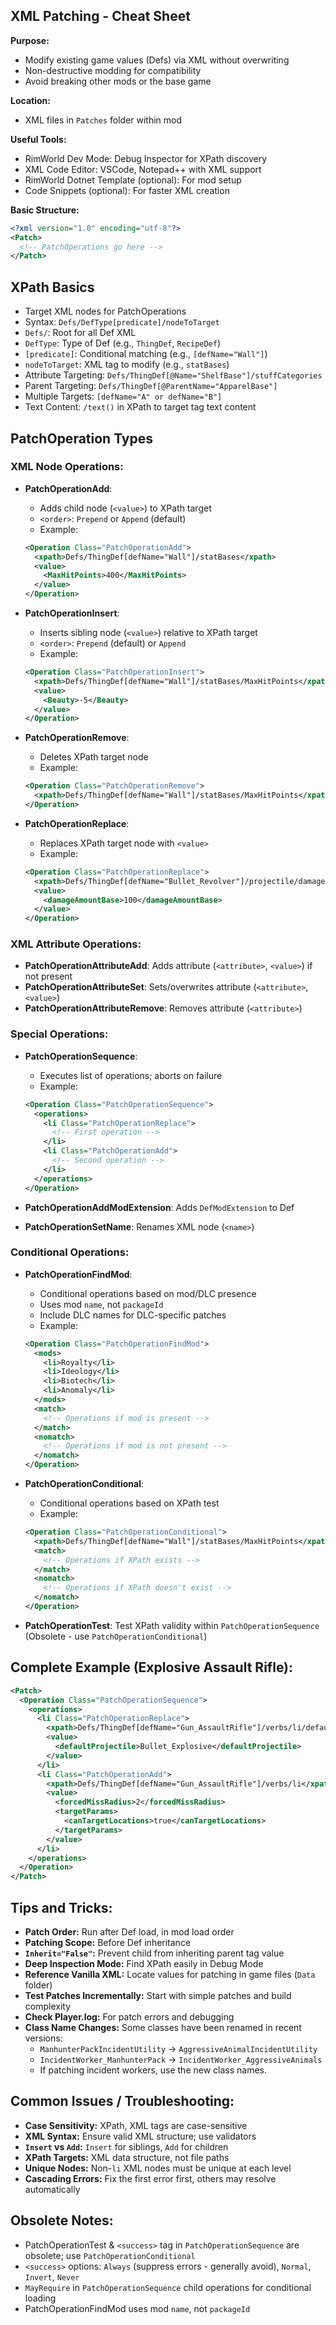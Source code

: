 ## XML Patching - Cheat Sheet

**Purpose:** 
- Modify existing game values (Defs) via XML without overwriting
- Non-destructive modding for compatibility
- Avoid breaking other mods or the base game

**Location:** 
- XML files in `Patches` folder within mod

**Useful Tools:**
- RimWorld Dev Mode: Debug Inspector for XPath discovery
- XML Code Editor: VSCode, Notepad++ with XML support
- RimWorld Dotnet Template (optional): For mod setup
- Code Snippets (optional): For faster XML creation

**Basic Structure:**

```xml
<?xml version="1.0" encoding="utf-8"?>
<Patch>
  <!-- PatchOperations go here -->
</Patch>
```

## XPath Basics

- Target XML nodes for PatchOperations
- Syntax: `Defs/DefType[predicate]/nodeToTarget`
- `Defs/`: Root for all Def XML
- `DefType`: Type of Def (e.g., `ThingDef`, `RecipeDef`)
- `[predicate]`: Conditional matching (e.g., `[defName="Wall"]`)
- `nodeToTarget`: XML tag to modify (e.g., `statBases`)
- Attribute Targeting: `Defs/ThingDef[@Name="ShelfBase"]/stuffCategories`
- Parent Targeting: `Defs/ThingDef[@ParentName="ApparelBase"]`
- Multiple Targets: `[defName="A" or defName="B"]`
- Text Content: `/text()` in XPath to target tag text content

## PatchOperation Types

### XML Node Operations:

- **PatchOperationAdd**: 
  - Adds child node (`<value>`) to XPath target
  - `<order>`: `Prepend` or `Append` (default)
  - Example:
  ```xml
  <Operation Class="PatchOperationAdd">
    <xpath>Defs/ThingDef[defName="Wall"]/statBases</xpath>
    <value>
      <MaxHitPoints>400</MaxHitPoints>
    </value>
  </Operation>
  ```

- **PatchOperationInsert**: 
  - Inserts sibling node (`<value>`) relative to XPath target
  - `<order>`: `Prepend` (default) or `Append`
  - Example:
  ```xml
  <Operation Class="PatchOperationInsert">
    <xpath>Defs/ThingDef[defName="Wall"]/statBases/MaxHitPoints</xpath>
    <value>
      <Beauty>-5</Beauty>
    </value>
  </Operation>
  ```

- **PatchOperationRemove**: 
  - Deletes XPath target node
  - Example:
  ```xml
  <Operation Class="PatchOperationRemove">
    <xpath>Defs/ThingDef[defName="Wall"]/statBases/MaxHitPoints</xpath>
  </Operation>
  ```

- **PatchOperationReplace**: 
  - Replaces XPath target node with `<value>`
  - Example:
  ```xml
  <Operation Class="PatchOperationReplace">
    <xpath>Defs/ThingDef[defName="Bullet_Revolver"]/projectile/damageAmountBase</xpath>
    <value>
      <damageAmountBase>100</damageAmountBase>
    </value>
  </Operation>
  ```

### XML Attribute Operations:

- **PatchOperationAttributeAdd**: Adds attribute (`<attribute>`, `<value>`) if not present
- **PatchOperationAttributeSet**: Sets/overwrites attribute (`<attribute>`, `<value>`)
- **PatchOperationAttributeRemove**: Removes attribute (`<attribute>`)

### Special Operations:

- **PatchOperationSequence**: 
  - Executes list of operations; aborts on failure
  - Example:
  ```xml
  <Operation Class="PatchOperationSequence">
    <operations>
      <li Class="PatchOperationReplace">
        <!-- First operation -->
      </li>
      <li Class="PatchOperationAdd">
        <!-- Second operation -->
      </li>
    </operations>
  </Operation>
  ```

- **PatchOperationAddModExtension**: Adds `DefModExtension` to Def
- **PatchOperationSetName**: Renames XML node (`<name>`)

### Conditional Operations:

- **PatchOperationFindMod**: 
  - Conditional operations based on mod/DLC presence
  - Uses mod `name`, not `packageId`
  - Include DLC names for DLC-specific patches
  - Example:
  ```xml
  <Operation Class="PatchOperationFindMod">
    <mods>
      <li>Royalty</li>
      <li>Ideology</li>
      <li>Biotech</li>
      <li>Anomaly</li>
    </mods>
    <match>
      <!-- Operations if mod is present -->
    </match>
    <nomatch>
      <!-- Operations if mod is not present -->
    </nomatch>
  </Operation>
  ```

- **PatchOperationConditional**: 
  - Conditional operations based on XPath test
  - Example:
  ```xml
  <Operation Class="PatchOperationConditional">
    <xpath>Defs/ThingDef[defName="Wall"]/statBases/MaxHitPoints</xpath>
    <match>
      <!-- Operations if XPath exists -->
    </match>
    <nomatch>
      <!-- Operations if XPath doesn't exist -->
    </nomatch>
  </Operation>
  ```

- **PatchOperationTest**: Test XPath validity within `PatchOperationSequence` (Obsolete - use `PatchOperationConditional`)

## Complete Example (Explosive Assault Rifle):

```xml
<Patch>
  <Operation Class="PatchOperationSequence">
    <operations>
      <li Class="PatchOperationReplace">
        <xpath>Defs/ThingDef[defName="Gun_AssaultRifle"]/verbs/li/defaultProjectile</xpath>
        <value>
          <defaultProjectile>Bullet_Explosive</defaultProjectile>
        </value>
      </li>
      <li Class="PatchOperationAdd">
        <xpath>Defs/ThingDef[defName="Gun_AssaultRifle"]/verbs/li</xpath>
        <value>
          <forcedMissRadius>2</forcedMissRadius>
          <targetParams>
            <canTargetLocations>true</canTargetLocations>
          </targetParams>
        </value>
      </li>
    </operations>
  </Operation>
</Patch>
```

## Tips and Tricks:

- **Patch Order:** Run after Def load, in mod load order
- **Patching Scope:** Before Def inheritance
- **`Inherit="False"`:** Prevent child from inheriting parent tag value
- **Deep Inspection Mode:** Find XPath easily in Debug Mode
- **Reference Vanilla XML:** Locate values for patching in game files (`Data` folder)
- **Test Patches Incrementally:** Start with simple patches and build complexity
- **Check Player.log:** For patch errors and debugging
- **Class Name Changes:** Some classes have been renamed in recent versions:
  - `ManhunterPackIncidentUtility` → `AggressiveAnimalIncidentUtility`
  - `IncidentWorker_ManhunterPack` → `IncidentWorker_AggressiveAnimals`
  - If patching incident workers, use the new class names.

## Common Issues / Troubleshooting:

- **Case Sensitivity:** XPath, XML tags are case-sensitive
- **XML Syntax:** Ensure valid XML structure; use validators
- **`Insert` vs `Add`:** `Insert` for siblings, `Add` for children
- **XPath Targets:** XML data structure, not file paths
- **Unique Nodes:** Non-`li` XML nodes must be unique at each level
- **Cascading Errors:** Fix the first error first, others may resolve automatically

## Obsolete Notes:

- PatchOperationTest & `<success>` tag in `PatchOperationSequence` are obsolete; use `PatchOperationConditional`
- `<success>` options: `Always` (suppress errors - generally avoid), `Normal`, `Invert`, `Never`
- `MayRequire` in `PatchOperationSequence` child operations for conditional loading
- PatchOperationFindMod uses mod `name`, not `packageId`
